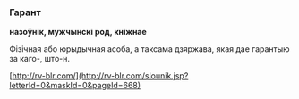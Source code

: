 ### Гарант
**назоўнік, мужчынскі род, кніжнае**

Фізічная або юрыдычная асоба, а таксама дзяржава, якая дае гарантыю за каго-, што-н.

<a rel="author">[http://rv-blr.com/](http://rv-blr.com/slounik.jsp?letterId=0&maskId=0&pageId=668)</a>
